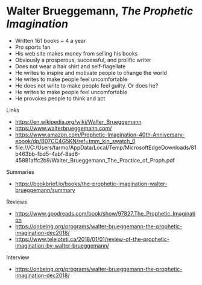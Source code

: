# Walter Brueggemann, _The Prophetic Imagination_

* Written 161 books ~ 4 a year
* Pro sports fan
* His web site makes money from selling his books
* Obviously a prosperous, successful, and prolific writer
* Does not wear a hair shirt and self-flagellate
* He writes to inspire and motivate people to change the world
* He writes to make people feel uncomfortable
* He does not write to make people feel guilty. Or does he?
* He writes to make people feel uncomfortable
* He provokes people to think and act

Links

* https://en.wikipedia.org/wiki/Walter_Brueggemann
* https://www.walterbrueggemann.com/
* https://www.amazon.com/Prophetic-Imagination-40th-Anniversary-ebook/dp/B07CC4G5KN/ref=tmm_kin_swatch_0
* file:///C:/Users/tarmo/AppData/Local/Temp/MicrosoftEdgeDownloads/81b463bb-fbd5-4abf-8ad6-45881affc2b9/Walter_Brueggemann_The_Practice_of_Proph.pdf

Summaries

* https://bookbrief.io/books/the-prophetic-imagination-walter-brueggemann/summary


Reviews

* https://www.goodreads.com/book/show/97827.The_Prophetic_Imagination
* https://onbeing.org/programs/walter-brueggemann-the-prophetic-imagination-dec2018/
* https://www.teleioteti.ca/2018/01/01/review-of-the-prophetic-imagination-by-walter-brueggemann/

Interview

* https://onbeing.org/programs/walter-brueggemann-the-prophetic-imagination-dec2018/

